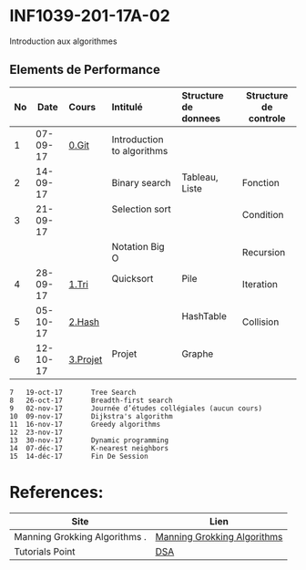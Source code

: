 # INF1039-201-17A-02
Introduction aux algorithmes

## Elements de Performance

|No| Date   | Cours               | Intitulé                                |  Structure de donnees       | Structure de controle  |
|--|--------|:--------------------|:----------------------------------------|:----------------------------|------------------------| 
| 1|07-09-17|[0.Git](0.Git)       | Introduction to algorithms              |                             |                        |
| 2|14-09-17|                     | Binary search                           | Tableau, Liste              | Fonction               |
| 3|21-09-17|                     | Selection sort                          |                             | Condition              |
|  |        |                     | Notation Big O                          |                             | Recursion              |
| 4|28-09-17|[1.Tri](1.Tri)       | Quicksort                               | Pile                        | Iteration              |
| 5|05-10-17|[2.Hash](2.Hash)     |                                         | HashTable                   | Collision              |
| 6|12-10-17|[3.Projet](3.Projet) | Projet                                  | Graphe                      |                        |

```
7	19-oct-17		Tree Search
8	26-oct-17		Breadth-first search
9	02-nov-17		Journée d’études collégiales (aucun cours)
10	09-nov-17		Dijkstra's algorithm
11	16-nov-17		Greedy algorithms
12	23-nov-17		
13	30-nov-17		Dynamic programming
14	07-déc-17		K-nearest neighbors
15	14-déc-17		Fin De Session
```

# References:

|Site| Lien   |
|--------------------------------|--------|
|Manning Grokking Algorithms .   |[Manning Grokking Algorithms](https://www.manning.com/books/grokking-algorithms)|
|Tutorials Point                 |[DSA](http://www.tutorialspoint.com/data_structures_algorithms)|

